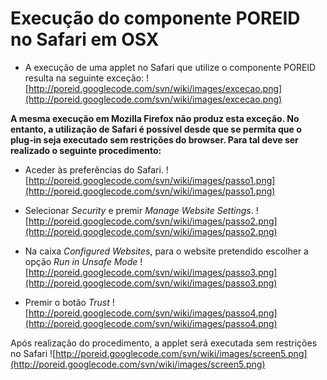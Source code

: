 # Execução do componente POREID no Safari em OSX #

  * A execução de uma applet no Safari que utilize o componente POREID resulta na seguinte exceção:
![http://poreid.googlecode.com/svn/wiki/images/excecao.png](http://poreid.googlecode.com/svn/wiki/images/excecao.png)

**A mesma execução em Mozilla Firefox não produz esta exceção. No entanto, a utilização de Safari é possível desde que se permita que o plug-in seja executado sem restrições do browser. Para tal deve ser realizado o seguinte procedimento:**

  * Aceder às preferências do Safari.
![http://poreid.googlecode.com/svn/wiki/images/passo1.png](http://poreid.googlecode.com/svn/wiki/images/passo1.png)

  * Selecionar _Security_ e premir _Manage Website Settings_.
![http://poreid.googlecode.com/svn/wiki/images/passo2.png](http://poreid.googlecode.com/svn/wiki/images/passo2.png)

  * Na caixa _Configured Websites_, para o website pretendido escolher a opção _Run in Unsafe Mode_
![http://poreid.googlecode.com/svn/wiki/images/passo3.png](http://poreid.googlecode.com/svn/wiki/images/passo3.png)

  * Premir o botão _Trust_
![http://poreid.googlecode.com/svn/wiki/images/passo4.png](http://poreid.googlecode.com/svn/wiki/images/passo4.png)

Após realização do procedimento, a applet será executada sem restrições no Safari
![http://poreid.googlecode.com/svn/wiki/images/screen5.png](http://poreid.googlecode.com/svn/wiki/images/screen5.png)